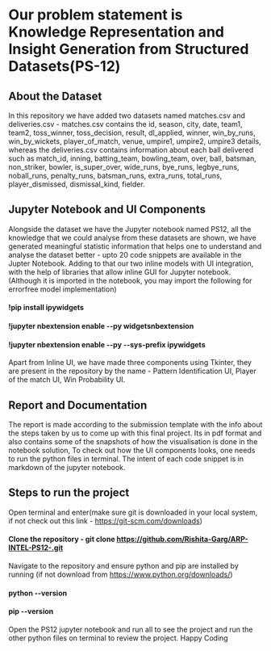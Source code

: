   # Our problem statement is Knowledge Representation and Insight Generation from Structured Datasets(PS-12)
## About the Dataset
 
In this repository we have added two datasets named matches.csv and deliveries.csv - matches.csv contains the id, 
season, city, date, team1, team2, toss_winner, toss_decision, result, dl_applied, winner, win_by_runs, win_by_wickets, player_of_match, venue, umpire1, umpire2, umpire3 details,
whereas the deliveries.csv contains information about each ball delivered such as match_id, inning, batting_team, bowling_team, over, ball, batsman, non_striker, bowler, is_super_over, 
wide_runs, bye_runs, legbye_runs, noball_runs, penalty_runs, batsman_runs, extra_runs, total_runs, player_dismissed, dismissal_kind, fielder.

## Jupyter Notebook and UI Components

Alongside the dataset we have the Jupyter notebook named PS12, all the knowledge that we could analyse from these datasets are shown, we have generated meaningful statistic information
that helps one to understand and analyse the dataset better - upto 20 code snippets are available in the Jupter Notebook. 
Adding to that our two inline models with UI integration, with the help of libraries that allow inline GUI for Jupyter notebook.
(Although it is imported in the notebook, you may import the following for errorfree model implementation)
#### !pip install ipywidgets
#### !jupyter nbextension enable --py widgetsnbextension
#### !jupyter nbextension enable --py --sys-prefix ipywidgets

Apart from Inline UI, we have made three components using Tkinter, they are present in the repository by the name -
Pattern Identification UI, Player of the match UI, Win Probability UI.

## Report and Documentation
The report is made according to the submission template  with the info about the steps taken by us to come 
up with this final project. Its in pdf format and also contains some of the snapshots of how the visualisation is done in the notebook solution,
To check out how the UI components looks, one needs to run the python files in terminal. The intent of each code snippet is in markdown of the jupyter notebook. 

## Steps to run the project
Open terminal and enter(make sure git is downloaded in your local system, if not check out this link - https://git-scm.com/downloads)
#### Clone the repository - git clone https://github.com/Rishita-Garg/ARP-INTEL-PS12-.git
Navigate to the repository and ensure python and pip are installed by running (if not download from https://www.python.org/downloads/)
#### python --version
#### pip --version
Open the PS12 jupyter notebook and run all to see the project and run the other python files on terminal to review the project.
Happy Coding
